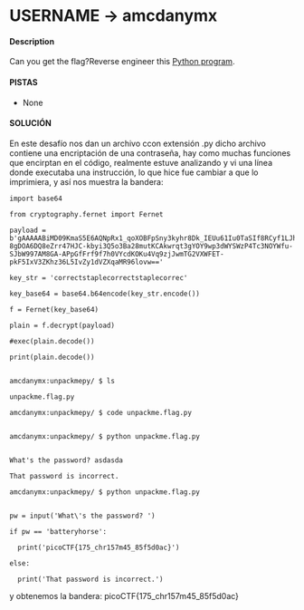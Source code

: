 # USERNAME -> amcdanymx

#### Description

Can you get the flag?Reverse engineer this [Python program](https://artifacts.picoctf.net/c/466/unpackme.flag.py).

#### PISTAS
- None

#### SOLUCIÓN

En este desafío nos dan un archivo ccon extensión .py dicho archivo contiene una encriptación de una contraseña, hay como muchas funciones que encirptan en el código, realmente estuve analizando y vi una línea donde executaba una instrucción, lo que hice fue cambiar a que lo imprimiera, y así nos muestra la bandera:
```  
import base64

from cryptography.fernet import Fernet

payload = b'gAAAAABiMD09KmaS5E6AQNpRx1_qoXOBFpSny3kyhr8Dk_IEUu61Iu0TaSIf8RCyf1LJhKUFVKmOt2hfZzynRbZ_fSYYN_OLHTTIRZOJ6tedEaK6UlMSkYJhRjAU4PfeETD-8gDOA6DQ8eZrr47HJC-kbyi3Q5o3Ba28mutKCAkwrqt3gYOY9wp3dWYSWzP4Tc3NOYWfu-SJbW997AM8GA-APpGfFrf9f7h0VYcdKOKu4Vq9zjJwmTG2VXWFET-pkF5IxV3ZKhz36L5IvZy1dVZXqaMR96lovw=='

key_str = 'correctstaplecorrectstaplecorrec'

key_base64 = base64.b64encode(key_str.encode())

f = Fernet(key_base64)

plain = f.decrypt(payload)

#exec(plain.decode())

print(plain.decode())

```

```

amcdanymx:unpackmepy/ $ ls                                               
unpackme.flag.py

amcdanymx:unpackmepy/ $ code unpackme.flag.py                          

amcdanymx:unpackmepy/ $ python unpackme.flag.py                         

What's the password? asdasda

That password is incorrect.

amcdanymx:unpackmepy/ $ python unpackme.flag.py                         

pw = input('What\'s the password? ')

if pw == 'batteryhorse':

  print('picoCTF{175_chr157m45_85f5d0ac}')

else:

  print('That password is incorrect.')

```

y obtenemos la bandera: picoCTF{175_chr157m45_85f5d0ac}

